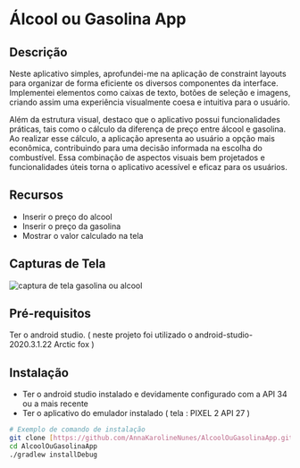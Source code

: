 # Álcool ou Gasolina App

## Descrição

Neste aplicativo simples, aprofundei-me na aplicação de constraint layouts para organizar de forma eficiente os diversos componentes da interface. Implementei elementos como caixas de texto, botões de seleção e imagens, criando assim uma experiência visualmente coesa e intuitiva para o usuário.

Além da estrutura visual, destaco que o aplicativo possui funcionalidades práticas, tais como o cálculo da diferença de preço entre álcool e gasolina. Ao realizar esse cálculo, a aplicação apresenta ao usuário a opção mais econômica, contribuindo para uma decisão informada na escolha do combustível. Essa combinação de aspectos visuais bem projetados e funcionalidades úteis torna o aplicativo acessível e eficaz para os usuários.

## Recursos

- Inserir o preço do alcool
- Inserir o preço da gasolina
- Mostrar o valor calculado na tela

## Capturas de Tela

![captura de tela gasolina ou alcool](https://github.com/AnnaKarolineNunes/AlcoolOuGasolinaApp/assets/101477642/69340fb0-c0dc-46e2-8869-f9a3f25f3675)


## Pré-requisitos

Ter o android studio. ( neste projeto foi utilizado o android-studio-2020.3.1.22 Arctic fox )

## Instalação

- Ter o android studio instalado e devidamente configurado com a API 34 ou a mais recente
- Ter o aplicativo do emulador instalado ( tela : PIXEL 2 API 27 )


```bash
# Exemplo de comando de instalação
git clone [https://github.com/AnnaKarolineNunes/AlcoolOuGasolinaApp.git]
cd AlcoolOuGasolinaApp
./gradlew installDebug
